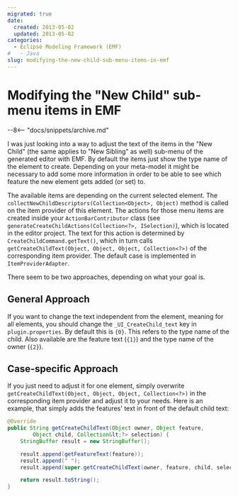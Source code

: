 ```yaml
---
migrated: true
date:
  created: 2013-05-02
  updated: 2013-05-02
categories:
  - Eclipse Modeling Framework (EMF)
#   - Java
slug: modifying-the-new-child-sub-menu-items-in-emf
---
```

# Modifying the "New Child" sub-menu items in EMF

--8<-- "docs/snippets/archive.md"

I was just looking into a way to adjust the text of the items in the "New Child" (the same applies to "New Sibling" as well) sub-menu of the generated editor with EMF.
By default the items just show the type name of the element to create.
Depending on your meta-model it might be necessary to add some more information in order to be able to see which feature the new element gets added (or set) to.

The available items are depending on the current selected element.
The `collectNewChildDescriptors(Collection<Object>, Object)` method is called on the item provider of this element.
The actions for those menu items are created inside your `ActionBarContributor` class (see `generateCreateChildActions(Collection<?>, ISelection)`), which is located in the editor project.
The text for this action is determined by `CreateChildCommand.getText()`, which in turn calls `getCreateChildText(Object, Object, Object, Collection<?>)` of the corresponding item provider.
The default case is implemented in `ItemProviderAdapter`.

There seem to be two approaches, depending on what your goal is.

<!-- more -->

## General Approach

If you want to change the text independent from the element, meaning for all elements, you should change the `_UI_CreateChild_text` key in `plugin.properties`.
By default this is `{0}`.
This refers to the type name of the child.
Also available are the feature text (`{1}`) and the type name of the owner (`{2}`).

## Case-specific Approach

If you just need to adjust it for one element, simply overwrite `getCreateChildText(Object, Object, Object, Collection<?>)` in the corresponding item provider and adjust it to your needs.
Here is an example, that simply adds the features' text in front of the default child text:

```java
@Override
public String getCreateChildText(Object owner, Object feature,
        Object child, Collection&lt;?> selection) {
    StringBuffer result = new StringBuffer();

    result.append(getFeatureText(feature));
    result.append(" ");
    result.append(super.getCreateChildText(owner, feature, child, selection));

    return result.toString();
}
```

